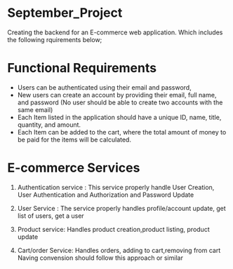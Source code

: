 # September_Project

Creating the backend for an E-commerce web application. Which includes the following rquirements below;

# Functional Requirements

- Users can be authenticated using their email and password,
- New users can create an account by providing their email, full name, and password (No
  user should be able to create two accounts with the same email)
- Each Item listed in the application should have a unique ID, name, title, quantity, and
  amount.
- Each Item can be added to the cart, where the total amount of money to be paid for the
  items will be calculated.

# E-commerce Services

1. Authentication service : This service properly handle User Creation, User Authentication and Authorization and Password Update

2. User Service : The service properly handles profile/account update, get list of users, get a user

3. Product service: Handles product creation,product listing, product update
4. Cart/order Service: Handles orders, adding to cart,removing from cart Naving convension should follow this approach or similar

